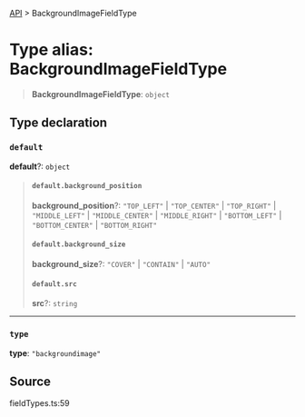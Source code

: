 [API](../index.md) > BackgroundImageFieldType

# Type alias: BackgroundImageFieldType

> **BackgroundImageFieldType**: `object`

## Type declaration

### `default`

**default**?: `object`

> #### `default.background_position`
>
> **background\_position**?: `"TOP_LEFT"` \| `"TOP_CENTER"` \| `"TOP_RIGHT"` \| `"MIDDLE_LEFT"` \| `"MIDDLE_CENTER"` \| `"MIDDLE_RIGHT"` \| `"BOTTOM_LEFT"` \| `"BOTTOM_CENTER"` \| `"BOTTOM_RIGHT"`
>
> #### `default.background_size`
>
> **background\_size**?: `"COVER"` \| `"CONTAIN"` \| `"AUTO"`
>
> #### `default.src`
>
> **src**?: `string`
>
>

***

### `type`

**type**: `"backgroundimage"`

## Source

fieldTypes.ts:59
